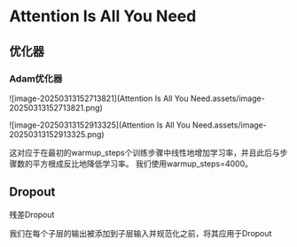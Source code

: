 # Attention Is All You Need

## 优化器

### Adam优化器

![image-20250313152713821](Attention Is All You Need.assets/image-20250313152713821.png)

![image-20250313152913325](Attention Is All You Need.assets/image-20250313152913325.png)

这对应于在最初的warmup_steps个训练步骤中线性地增加学习率，并且此后与步骤数的平方根成反比地降低学习率。 我们使用warmup_steps=4000。

## Dropout

残差Dropout

我们在每个子层的输出被添加到子层输入并规范化之前，将其应用于Dropout